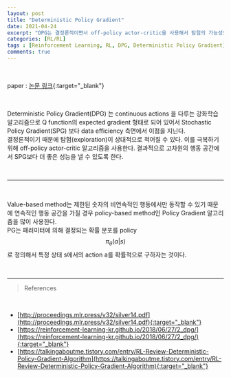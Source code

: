 ```yaml
---
layout: post
title: "Deterministic Policy Gradient"
date: 2021-04-24
excerpt: "DPG는 결정론적이면서 off-policy actor-critic을 사용해서 탐험의 가능성도 열어놓았다."
categories: [RL/RL]
tags : [Reinforcement Learning, RL, DPG, Deterministic Policy Gradient]
comments: true
---
```


<br>

paper : [논문 링크](http://proceedings.mlr.press/v32/silver14.pdf){:target="_blank"}

<br>

Deterministic Policy Gradient(DPG) 는 continuous actions 을 다루는 강화학습 알고리즘으로 Q function의 expected gradient 형태로 되어 있어서 Stochastic Policy Gradient(SPG) 보다 data efficiency 측면에서 이점을 지닌다.  
결정론적이기 때문에 탐험(exploration)이 상대적으로 적어질 수 있다. 이를 극복하기 위해 off-policy actor-critic 알고리즘을 사용한다. 결과적으로 고차원의 행동 공간에서 SPG보다 더 좋은 성능을 낼 수 있도록 한다.

<br>

---

<br>

Value-based method는 제한된 숫자의 비연속적인 행동에서만 동작할 수 있기 때문에 연속적인 행동 공간을 가질 경우 policy-based method인 Policy Gradient 알고리즘을 많이 사용한다.  
PG는 패러미터에 의해 결정되는 확률 분포를 policy $$ \pi_{\theta}(a|s) $$로 정의해서 특정 상태 s에서의 action a를 확률적으로 구하자는 것이다. 



<br>

---

> <subtitle> References </subtitle>

<br>

* [http://proceedings.mlr.press/v32/silver14.pdf](http://proceedings.mlr.press/v32/silver14.pdf){:target="_blank"}
* [https://reinforcement-learning-kr.github.io/2018/06/27/2_dpg/](https://reinforcement-learning-kr.github.io/2018/06/27/2_dpg/){:target="_blank"}
* [https://talkingaboutme.tistory.com/entry/RL-Review-Deterministic-Policy-Gradient-Algorithm](https://talkingaboutme.tistory.com/entry/RL-Review-Deterministic-Policy-Gradient-Algorithm){:target="_blank"}
